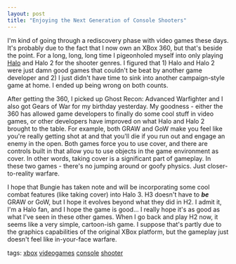 ```yaml
---
layout: post
title: "Enjoying the Next Generation of Console Shooters"
---
```


<p>I'm kind of going through a rediscovery phase with video games these days.  It's probably due to the fact that I now own an XBox 360, but that's beside the point.  For a long, long, long time I pigeonholed myself into only playing <a title="Halo" href="http://www.bungie.net" target="_blank">Halo</a> and Halo 2 for the shooter genres.  I figured that 1) Halo and Halo 2 were just damn good games that couldn't be beat by another game developer and 2) I just didn't have time to sink into another campaign-style game at home.  I ended up being wrong on both counts.</p>
  
<p>After getting the 360, I picked up Ghost Recon: Advanced Warfighter and I also got Gears of War for my birthday yesterday.  My goodness - either the 360 has allowed game developers to finally do some cool stuff in video games, or other developers have improved on what Halo and Halo 2 brought to the table.  For example, both GRAW and GoW make you feel like you're really getting shot at and that you'll die if you run out and engage an enemy in the open.  Both games force you to use cover, and there are controls built in that allow you to use objects in the game environment as cover.  In other words, taking cover is a significant part of gameplay.  In these two games - there's no jumping around or goofy physics.  Just closer-to-reality warfare.</p>
  
<p>I hope that Bungie has taken note and will be incorporating some cool combat features (like taking cover) into Halo 3.  H3 doesn't have to <em><strong>be</strong></em> GRAW or GoW, but I hope it evolves beyond what they did in H2.  I admit it, I'm a Halo fan, and I hope the game is good...  I really hope it's as good as what I've seen in these other games.  When I go back and play H2 now, it seems like a very simple, cartoon-ish game.  I suppose that's partly due to the graphics capabilities of the original XBox platform, but the gameplay just doesn't feel like in-your-face warfare.</p>
  
<p class="tags">tags: <a href="http://technorati.com/tag/xbox" target="_blank" rel="tag">xbox</a> <a href="http://technorati.com/tag/videogames" target="_blank" rel="tag">videogames</a> <a href="http://technorati.com/tag/console" target="_blank" rel="tag">console</a> <a href="http://technorati.com/tag/shooter" target="_blank" rel="tag">shooter</a> </p>
 
